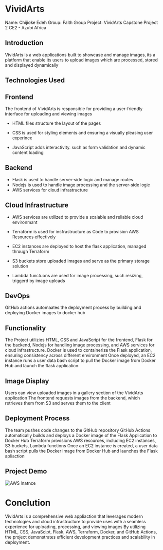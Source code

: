 # VividArts
Name: Chijioke Edeh
Group: Faith Group
Project: VividArts Capstone Project 2
CE2 - Azubi Africa

## Introduction
VividArts is a web applications built to showcase and manage images, 
its a platform that enable its users to upload images which are processed, stored and displayed dynamically

## Technologies Used 
## Frontend 
The frontend of VividArts is responsible for providing a user-friendly interface for uploading and viewing images 

* HTML files structure the layout of the pages 

* CSS is used for styling elements and ensuring a visually pleasing user experince 

* JavaScript adds interactivity. such as form validation and dynamic content loading 


## Backend 
* Flask is used to handle server-side logic and manage routes
* Nodejs is used to handle image processing and the server-side logic
* AWS services for cloud infrastructure 

## Cloud Infrastructure
* AWS services are utilized to provide a scalable and reliable cloud environmant 

* Terraform is used for insfrastructure as Code to provision AWS Resources effectively 

* EC2 instances are deployed to host the flask application, managed through Terraform 

* S3 buckets store uploaded Images and serve as the primary storage solution 

* Lambda functuons are used for image processing, such resizing, triggerd by image uploads 

## DevOps
GitHub actions automaates the deployment process by building and deploying Docker images to docker hub



## Functionality
The Project utilizies HTML, CSS and JavaScript for the frontend, Flask for the backend, Nodejs for handling image processing, and AWS services for cloud infrastructure.
Docker is used to containerize the Flask application, ensuring consistency across different environment 
Once deployed, an EC2 instance runs a user data bash script to pull the Docker image from Docker Hub and launch the flask application

## Image Display
Users can view uploaded images in a gallery section of the VividArts application
The frontend requests images from the backend, which retrieves them from S3 and serves them to the client 

## Deployment Process
The team pushes code changes to the GitHub repository
GitHub Actions automatically builds and deploys a Docker image of the Flask Application to Docker Hub
Terraform provisions AWS resources, including EC2 instances, S3 buckets, Lambda functions
Once an EC2 instance is created, a user data bash script pulls the Docker image from Docker Hub and launches the Flask apliaction

## Project Demo
![AWS Inatnce](https://github.com/your-username/your-repo-name/raw/main/instance.png)

# Conclution 
VividArts is a comprehensive web appliaction that leverages modern technologies and cloud infrastructure to provide uses with a seamless experience for uploading, processing, and viewing images 
By utilizing HTML, CSS, JavaScipt, Flask, AWS, Terraform, Docker,  and GitHub Actions, the project demonstrates efficient development practices and scalability in deployment.


